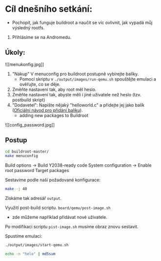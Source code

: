 # Cíl dnešního setkání:

- Pochopit, jak funguje buildroot a naučit se víc ovlivnit, jak vypadá můj výsledný rootfs.

1. Přihlásíme se na Andromedu.

## Úkoly:
![[menukonfig.jpg]]

1. "Nákup" V menuconfig pro buildroot postupně vybírejte balíky. 
   - Pomocí skriptu v `./output/images/run-qemu.sh` spouštějte emulaci a ověřujte, co se děje.
2. Změňte nastavení tak, aby root měl heslo.
3. Změňte nastavení tak, abyste měli i jiné uživatele než heslo (tzv. postbuild skript)
4. "Dodavetel": Napište nějaký "helloworld.c" a přidejte jej jako balík ([Oficiální návod pro přidání balíku](https://buildroot.org/downloads/manual/manual.html#adding-packages)).
   - adding new packages to Buildroot

![[config_password.jpg]]
## Postup
```Bash
cd buildroot-master/
make menuconfig
```
Build options -> Build Y2038-ready code
System configuration -> Enable root password
Target packages

Sestavíme podle naší požadované konfigurace:
```Bash
make -j 40
```
Získáme tak adresář `output`.

Využití post-build scriptu.
`board/qemu/post-image.sh`
- zde můžeme například přidávat nové uživatele.

Po modifikaci scriptu `pist-image.sh` musíme obraz znovu sestavit.

Spustíme emulaci:
```Bash
./output/images/start-qemu.sh
```

```Bash
echo -n "helo" | md5sum
```

